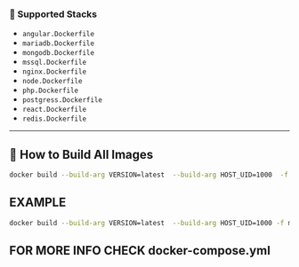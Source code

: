 
### 📂 Supported Stacks

- `angular.Dockerfile`
- `mariadb.Dockerfile`
- `mongodb.Dockerfile`
- `mssql.Dockerfile`
- `nginx.Dockerfile`
- `node.Dockerfile`
- `php.Dockerfile`
- `postgress.Dockerfile`
- `react.Dockerfile`
- `redis.Dockerfile`

---

## 🔧 How to Build All Images
```bash
docker build --build-arg VERSION=latest  --build-arg HOST_UID=1000  -f name.Dockerfile -t name:latest 
```

## EXAMPLE 
```bash
docker build --build-arg VERSION=latest  --build-arg HOST_UID=1000 -f mariadb.Dockerfile -t mariadb:latest .
```
## FOR MORE INFO CHECK docker-compose.yml